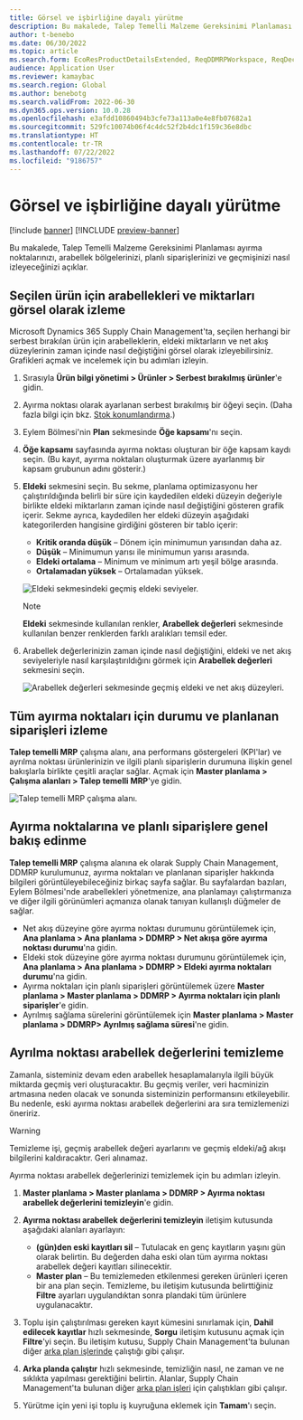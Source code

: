 ```yaml
---
title: Görsel ve işbirliğine dayalı yürütme
description: Bu makalede, Talep Temelli Malzeme Gereksinimi Planlaması ayırma noktalarınızı, arabellek bölgelerinizi, planlı siparişlerinizi ve geçmişinizi nasıl izleyeceğinizi açıklar.
author: t-benebo
ms.date: 06/30/2022
ms.topic: article
ms.search.form: EcoResProductDetailsExtended, ReqDDMRPWorkspace, ReqDecouplingPointsStatusByNetFlow, ReqDecouplingPointStatusByOnHand, ReqPlannedOrderForm, ReqItemDecoupledLeadTime
audience: Application User
ms.reviewer: kamaybac
ms.search.region: Global
ms.author: benebotg
ms.search.validFrom: 2022-06-30
ms.dyn365.ops.version: 10.0.28
ms.openlocfilehash: e3afdd10860494b3cfe73a113a0e4e8fb07682a1
ms.sourcegitcommit: 529fc10074b06f4c4dc52f2b4dc1f159c36e8dbc
ms.translationtype: HT
ms.contentlocale: tr-TR
ms.lasthandoff: 07/22/2022
ms.locfileid: "9186757"
---
```

# <a name="visual-and-collaborative-execution"></a>Görsel ve işbirliğine dayalı yürütme

[!include [banner](../../includes/banner.md)]
[!INCLUDE [preview-banner](../../includes/preview-banner.md)]

Bu makalede, Talep Temelli Malzeme Gereksinimi Planlaması ayırma noktalarınızı, arabellek bölgelerinizi, planlı siparişlerinizi ve geçmişinizi nasıl izleyeceğinizi açıklar.

## <a name="visually-track-buffers-and-quantities-for-a-selected-item"></a>Seçilen ürün için arabellekleri ve miktarları görsel olarak izleme

Microsoft Dynamics 365 Supply Chain Management'ta, seçilen herhangi bir serbest bırakılan ürün için arabelleklerin, eldeki miktarların ve net akış düzeylerinin zaman içinde nasıl değiştiğini görsel olarak izleyebilirsiniz. Grafikleri açmak ve incelemek için bu adımları izleyin.

1. Sırasıyla **Ürün bilgi yönetimi \> Ürünler \> Serbest bırakılmış ürünler**'e gidin.
1. Ayırma noktası olarak ayarlanan serbest bırakılmış bir öğeyi seçin. (Daha fazla bilgi için bkz. [Stok konumlandırma](ddmrp-inventory-positioning.md).)
1. Eylem Bölmesi'nin **Plan** sekmesinde **Öğe kapsamı**'nı seçin.
1. **Öğe kapsamı** sayfasında ayırma noktası oluşturan bir öğe kapsam kaydı seçin. (Bu kayıt, ayırma noktaları oluşturmak üzere ayarlanmış bir kapsam grubunun adını gösterir.)
1. **Eldeki** sekmesini seçin. Bu sekme, planlama optimizasyonu her çalıştırıldığında belirli bir süre için kaydedilen eldeki düzeyin değeriyle birlikte eldeki miktarların zaman içinde nasıl değiştiğini gösteren grafik içerir. Sekme ayrıca, kaydedilen her eldeki düzeyin aşağıdaki kategorilerden hangisine girdiğini gösteren bir tablo içerir:

    - **Kritik oranda düşük** – Dönem için minimumun yarısından daha az.
    - **Düşük** – Minimumun yarısı ile minimumun yarısı arasında.
    - **Eldeki ortalama** – Minimum ve minimum artı yeşil bölge arasında.
    - **Ortalamadan yüksek** – Ortalamadan yüksek.

    ![Eldeki sekmesindeki geçmiş eldeki seviyeler.](media/ddmrp-on-hand-graph.png "Eldeki sekmesindeki geçmiş eldeki seviyeler")

    > [!NOTE]
    > **Eldeki** sekmesinde kullanılan renkler, **Arabellek değerleri** sekmesinde kullanılan benzer renklerden farklı aralıkları temsil eder.

1. Arabellek değerlerinizin zaman içinde nasıl değiştiğini, eldeki ve net akış seviyeleriyle nasıl karşılaştırıldığını görmek için **Arabellek değerleri** sekmesini seçin.

    ![Arabellek değerleri sekmesinde geçmiş eldeki ve net akış düzeyleri.](media/ddmrp-buffer-values-graph.png "Arabellek değerleri sekmesinde geçmiş eldeki ve net akış düzeyleri")

## <a name="track-the-status-and-planned-orders-for-all-decoupling-points"></a>Tüm ayırma noktaları için durumu ve planlanan siparişleri izleme

**Talep temelli MRP** çalışma alanı, ana performans göstergeleri (KPI'lar) ve ayrılma noktası ürünlerinizin ve ilgili planlı siparişlerin durumuna ilişkin genel bakışlarla birlikte çeşitli araçlar sağlar. Açmak için **Master planlama \> Çalışma alanları \> Talep temelli MRP**'ye gidin.

![Talep temelli MRP çalışma alanı.](media/ddmrp-workspace.png "Talep temelli MRP çalışma alanı")

## <a name="get-overviews-of-decoupling-points-and-planned-orders"></a>Ayırma noktalarına ve planlı siparişlere genel bakış edinme

**Talep temelli MRP** çalışma alanına ek olarak Supply Chain Management, DDMRP kurulumunuz, ayırma noktaları ve planlanan siparişler hakkında bilgileri görüntüleyebileceğiniz birkaç sayfa sağlar. Bu sayfalardan bazıları, Eylem Bölmesi'nde arabellekleri yönetmenize, ana planlamayı çalıştırmanıza ve diğer ilgili görünümleri açmanıza olanak tanıyan kullanışlı düğmeler de sağlar.

- Net akış düzeyine göre ayırma noktası durumunu görüntülemek için, **Ana planlama \> Ana planlama \> DDMRP \> Net akışa göre ayırma noktası durumu**'na gidin.
- Eldeki stok düzeyine göre ayırma noktası durumunu görüntülemek için, **Ana planlama \> Ana planlama \> DDMRP \> Eldeki ayırma noktaları durumu**'na gidin.
- Ayırma noktaları için planlı siparişleri görüntülemek üzere **Master planlama \> Master planlama \> DDMRP \> Ayırma noktaları için planlı siparişler**'e gidin.
- Ayrılmış sağlama sürelerini görüntülemek için **Master planlama \> Master planlama \> DDMRP\> Ayrılmış sağlama süresi**'ne gidin.

## <a name="clean-up-decoupling-point-buffer-values"></a>Ayrılma noktası arabellek değerlerini temizleme

Zamanla, sisteminiz devam eden arabellek hesaplamalarıyla ilgili büyük miktarda geçmiş veri oluşturacaktır. Bu geçmiş veriler, veri hacminizin artmasına neden olacak ve sonunda sisteminizin performansını etkileyebilir. Bu nedenle, eski ayırma noktası arabellek değerlerini ara sıra temizlemenizi öneririz.

> [!WARNING]
> Temizleme işi, geçmiş arabellek değeri ayarlarını ve geçmiş eldeki/ağ akışı bilgilerini kaldıracaktır. Geri alınamaz.

Ayırma noktası arabellek değerlerinizi temizlemek için bu adımları izleyin.

1. **Master planlama \> Master planlama \> DDMRP \> Ayırma noktası arabellek değerlerini temizleyin**'e gidin.
1. **Ayırma noktası arabellek değerlerini temizleyin** iletişim kutusunda aşağıdaki alanları ayarlayın:

    - **(gün)den eski kayıtları sil** – Tutulacak en genç kayıtların yaşını gün olarak belirtin. Bu değerden daha eski olan tüm ayırma noktası arabellek değeri kayıtları silinecektir.
    - **Master plan** – Bu temizlemeden etkilenmesi gereken ürünleri içeren bir ana plan seçin. Temizleme, bu iletişim kutusunda belirttiğiniz **Filtre** ayarları uygulandıktan sonra plandaki tüm ürünlere uygulanacaktır.

1. Toplu işin çalıştırılması gereken kayıt kümesini sınırlamak için, **Dahil edilecek kayıtlar** hızlı sekmesinde, **Sorgu** iletişim kutusunu açmak için **Filtre**'yi seçin. Bu iletişim kutusu, Supply Chain Management'ta bulunan diğer [arka plan işlerinde](../../../fin-ops-core/dev-itpro/sysadmin/batch-processing-overview.md) çalıştığı gibi çalışır.
1. **Arka planda çalıştır** hızlı sekmesinde, temizliğin nasıl, ne zaman ve ne sıklıkta yapılması gerektiğini belirtin. Alanlar, Supply Chain Management'ta bulunan diğer [arka plan işleri](../../../fin-ops-core/dev-itpro/sysadmin/batch-processing-overview.md) için çalıştıkları gibi çalışır.
1. Yürütme için yeni işi toplu iş kuyruğuna eklemek için **Tamam**'ı seçin.
